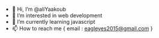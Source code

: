 - 👋 Hi, I’m @aliYaakoub
- 👀 I’m interested in web development
- 🌱 I’m currently learning javascript
- 📫 How to reach me {
  email : eagleyes2015@gmail.com
}

<!---
aliYaakoub/aliYaakoub is a ✨ special ✨ repository because its `README.md` (this file) appears on your GitHub profile.
You can click the Preview link to take a look at your changes.
--->
